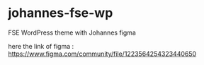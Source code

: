 # johannes-fse-wp
FSE WordPress theme with Johannes figma

here the link of figma : https://www.figma.com/community/file/1223564254323440650
